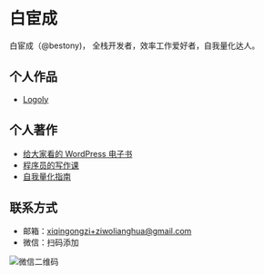 # 白宦成

白宦成（@bestony)， 全栈开发者，效率工作爱好者，自我量化达人。


## 个人作品

- [Logoly](https://logoly.pro/)

## 个人著作

- [给大家看的 WordPress 电子书](https://www.easywpbook.com/)
- [程序员的写作课](https://thewriter.dev/)
- [自我量化指南](https://ziwolianghua.com/)

## 联系方式

- 邮箱：xiqingongzi+ziwolianghua@gmail.com
- 微信：扫码添加


![微信二维码](https://postimg.aliavv.com/mbp/kr6f7.jpg)